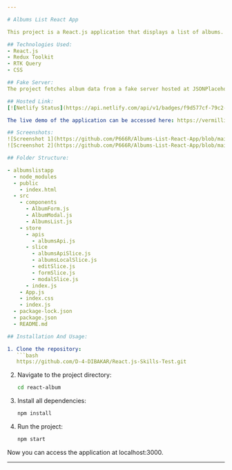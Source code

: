 ```yaml
---

# Albums List React App

This project is a React.js application that displays a list of albums. Users can view albums, add new albums, edit existing ones, and delete them. It utilizes technologies such as Redux Toolkit and RTK Query for state management, along with CSS for styling.

## Technologies Used:
- React.js
- Redux Toolkit
- RTK Query
- CSS

## Fake Server:
The project fetches album data from a fake server hosted at JSONPlaceholder (https://jsonplaceholder.typicode.com/albums).

## Hosted Link:
[![Netlify Status](https://api.netlify.com/api/v1/badges/f9d577cf-79c2-4dae-916c-e09970009a57/deploy-status)](https://app.netlify.com/sites/albums-list-react-app-p666r/deploys)

The live demo of the application can be accessed here: https://vermillion-basbousa-20cc6c.netlify.app.

## Screenshots:
![Screenshot 1](https://github.com/P666R/Albums-List-React-App/blob/main/public/alb.jpg)
![Screenshot 2](https://github.com/P666R/Albums-List-React-App/blob/main/public/alb1.jpg)

## Folder Structure:

- albumslistapp
  - node_modules
  - public
    - index.html
  - src
    - components
      - AlbumForm.js
      - AlbumModal.js
      - AlbumsList.js
    - store
      - apis
        - albumsApi.js
      - slice
        - albumsApiSlice.js
        - albumsLocalSlice.js
        - editSlice.js
        - formSlice.js
        - modalSlice.js
      - index.js
    - App.js
    - index.css
    - index.js
  - package-lock.json
  - package.json
  - README.md

## Installation And Usage:

1. Clone the repository:
   ```bash
   https://github.com/D-4-DIBAKAR/React.js-Skills-Test.git
   ```

2. Navigate to the project directory:
   ```bash
   cd react-album
   ```

3. Install all dependencies:
   ```bash
   npm install
   ```

4. Run the project:
   ```bash
   npm start
   ```

Now you can access the application at localhost:3000.

---
```

